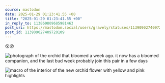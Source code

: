 ```yaml
---
source: mastodon
date: 2025-01-29 01:23:41.55 +00
title: "2025-01-29 01:23:41.55 +00"
in_reply_to: 113869809685981463
post_uri: https://mastodon.social/users/gravely/statuses/113909027409720109
post_id: 113909027409720109
---
```

😮😮


![photograph of the orchid that bloomed a week ago. it now has a bloomed companion, and the last bud week probably join this pair in a few days](/images/113909026823683234.jpeg)

![macro of the interior of the new orchid flower with yellow and pink highlights](/images/113909027161255859.jpeg)

